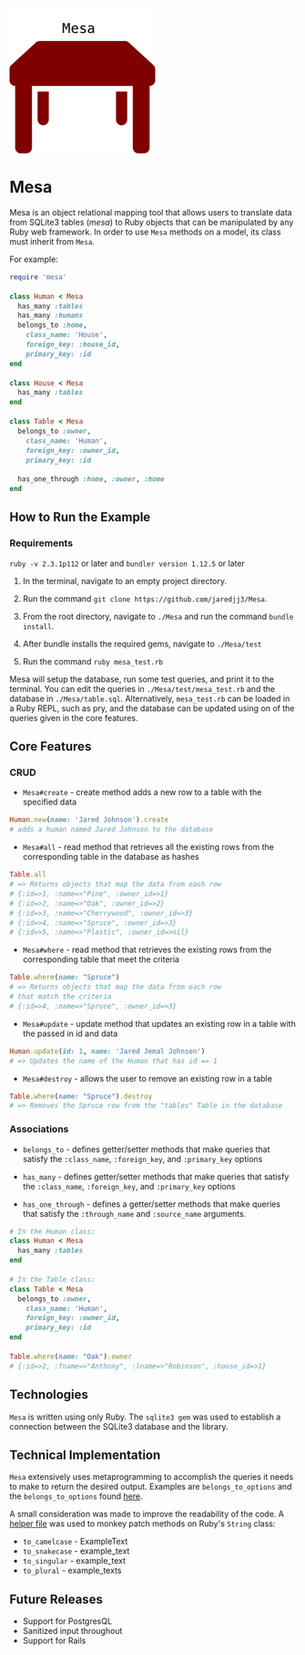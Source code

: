 ![alt text](./mesa_logo.png)

# Mesa

Mesa is an object relational mapping tool that allows users to translate data from SQLite3 tables (<em>mesa</em>) to Ruby objects that can be manipulated by any Ruby web framework. In order to use `Mesa` methods on a model, its class
must inherit from `Mesa`.

For example:

```ruby
require 'mesa'

class Human < Mesa
  has_many :tables
  has_many :humans
  belongs_to :home,
    class_name: 'House',
    foreign_key: :house_id,
    primary_key: :id
end

class House < Mesa
  has_many :tables
end

class Table < Mesa
  belongs_to :owner,
    class_name: 'Human',
    foreign_key: :owner_id,
    primary_key: :id

  has_one_through :home, :owner, :home
end
```

## How to Run the Example

### Requirements
`ruby -v 2.3.1p112` or later and `bundler version 1.12.5` or later

1. In the terminal, navigate to an empty project directory.

2. Run the command `git clone https://github.com/jaredjj3/Mesa`.

3. From the root directory, navigate to `./Mesa` and run the command `bundle install`.

4. After bundle installs the required gems, navigate to `./Mesa/test`

5. Run the command `ruby mesa_test.rb`

Mesa will setup the database, run some test queries, and print it to the terminal. You can edit the queries in `./Mesa/test/mesa_test.rb` and the database in `./Mesa/table.sql`. Alternatively, `mesa_test.rb` can be loaded in a Ruby REPL, such as pry, and the database can be updated using on of the queries given in the core features.

## Core Features

### CRUD
* `Mesa#create` - create method adds a new row to a table with the specified data
```ruby
Human.new(name: 'Jared Johnson').create
# adds a human named Jared Johnson to the database
```

* `Mesa#all` - read method that retrieves all the existing rows from the corresponding table in the database as hashes
```ruby
Table.all
# => Returns objects that map the data from each row
# {:id=>1, :name=>"Pine", :owner_id=>1}
# {:id=>2, :name=>"Oak", :owner_id=>2}
# {:id=>3, :name=>"Cherrywood", :owner_id=>3}
# {:id=>4, :name=>"Spruce", :owner_id=>3}
# {:id=>5, :name=>"Plastic", :owner_id=>nil}
```
* `Mesa#where` - read method that retrieves the existing rows from the corresponding table that meet the criteria
```ruby
Table.where(name: "Spruce")
# => Returns objects that map the data from each row
# that match the criteria
# {:id=>4, :name=>"Spruce", :owner_id=>3}
```

* `Mesa#update` - update method that updates an existing row in a table with the passed in id and data
```ruby
Human.update(id: 1, name: 'Jared Jemal Johnson')
# => Updates the name of the Human that has id == 1
```
* `Mesa#destroy` - allows the user to remove an existing row in a table
```ruby
Table.where(name: "Spruce").destroy
# => Removes the Spruce row from the "tables" Table in the database
```

### Associations
* `belongs_to` - defines getter/setter methods that make queries that satisfy the `:class_name`, `:foreign_key`, and `:primary_key` options

* `has_many` - defines getter/setter methods that make queries that
satisfy the `:class_name`, `:foreign_key`, and `:primary_key` options

* `has_one_through` - defines a getter/setter methods that make queries that
satisfy the `:through_name` and `:source_name` arguments.

```ruby
# In the Human class:
class Human < Mesa
  has_many :tables
end

# In the Table class:
class Table < Mesa
  belongs_to :owner,
    class_name: 'Human',
    foreign_key: :owner_id,
    primary_key: :id
end

Table.where(name: "Oak").owner
# {:id=>2, :fname=>"Anthony", :lname=>"Robinson", :house_id=>1}
```

## Technologies

`Mesa` is written using only Ruby. The `sqlite3 gem` was used to
establish a connection between the SQLite3 database and the library.

## Technical Implementation

`Mesa` extensively uses metaprogramming to accomplish the queries it
needs to make to return the desired output. Examples are `belongs_to_options`
and the `belongs_to_options` found [here](./lib/options).

A small consideration was made to improve the readability of the code.
A [helper file](./lib/options/active_support_helpers) was used to monkey
patch methods on Ruby's `String` class:
* `to_camelcase` - ExampleText
* `to_snakecase` - example_text
* `to_singular` - example_text
* `to_plural` - example_texts

## Future Releases

* Support for PostgresQL
* Sanitized input throughout
* Support for Rails
